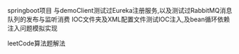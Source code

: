 springboot项目
与demoClient测试过Eureka注册服务,以及测试过RabbitMQ消息队列的发布与监听消费
IOC文件夹及XML配置文件测试IOC注入,及bean循环依赖注入问题模拟实现

leetCode算法题解法

